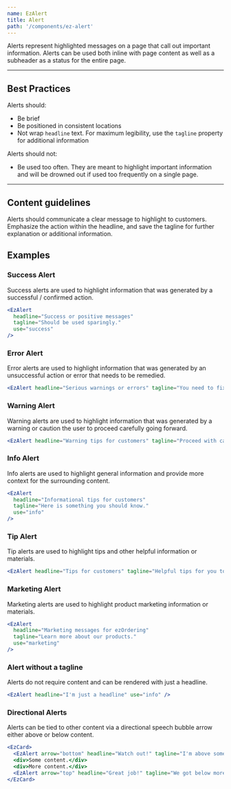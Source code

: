 ```yaml
---
name: EzAlert
title: Alert
path: '/components/ez-alert'
---
```


Alerts represent highlighted messages on a page that call out important information. Alerts can be used both inline with page content as well as a subheader as a status for the entire page.

---

## Best Practices

Alerts should:

- Be brief
- Be positioned in consistent locations
- Not wrap `headline` text. For maximum legibility, use the `tagline` property for additional information

Alerts should not:

- Be used too often. They are meant to highlight important information and will be drowned out if used too frequently on a single page.

---

## Content guidelines

Alerts should communicate a clear message to highlight to customers. Emphasize the action within the headline, and save the tagline for further explanation or additional information.

## Examples

### Success Alert

Success alerts are used to highlight information that was generated by a successful / confirmed action.

```jsx
<EzAlert
  headline="Success or positive messages"
  tagline="Should be used sparingly."
  use="success"
/>
```

### Error Alert

Error alerts are used to highlight information that was generated by an unsuccessful action or error that needs to be remedied.

```jsx
<EzAlert headline="Serious warnings or errors" tagline="You need to fix something." use="error" />
```

### Warning Alert

Warning alerts are used to highlight information that was generated by a warning or caution the user to proceed carefully going forward.

```jsx
<EzAlert headline="Warning tips for customers" tagline="Proceed with caution." use="warning" />
```

### Info Alert

Info alerts are used to highlight general information and provide more context for the surrounding content.

```jsx
<EzAlert
  headline="Informational tips for customers"
  tagline="Here is something you should know."
  use="info"
/>
```

### Tip Alert

Tip alerts are used to highlight tips and other helpful information or materials.

```jsx
<EzAlert headline="Tips for customers" tagline="Helpful tips for you to remember." use="tip" />
```

### Marketing Alert

Marketing alerts are used to highlight product marketing information or materials.

```jsx
<EzAlert
  headline="Marketing messages for ezOrdering"
  tagline="Learn more about our products."
  use="marketing"
/>
```

### Alert without a tagline

Alerts do not require content and can be rendered with just a headline.

```jsx
<EzAlert headline="I'm just a headline" use="info" />
```

### Directional Alerts

Alerts can be tied to other content via a directional speech bubble arrow either above or below content.

```jsx
<EzCard>
  <EzAlert arrow="bottom" headline="Watch out!" tagline="I'm above some content." use="warning" />
  <div>Some content.</div>
  <div>More content.</div>
  <EzAlert arrow="top" headline="Great job!" tagline="We got below more content." use="success" />
</EzCard>
```
